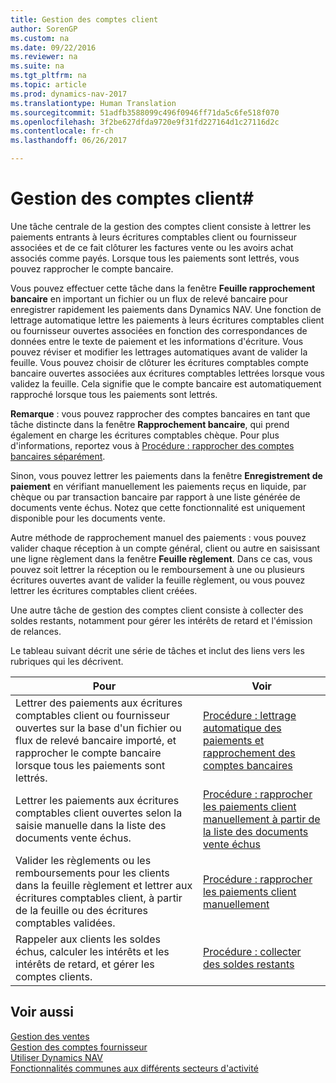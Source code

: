 ```yaml
---
title: Gestion des comptes client
author: SorenGP
ms.custom: na
ms.date: 09/22/2016
ms.reviewer: na
ms.suite: na
ms.tgt_pltfrm: na
ms.topic: article
ms.prod: dynamics-nav-2017
ms.translationtype: Human Translation
ms.sourcegitcommit: 51adfb3588099c496f0946ff71da5c6fe518f070
ms.openlocfilehash: 3f2be627dfda9720e9f31fd227164d1c27116d2c
ms.contentlocale: fr-ch
ms.lasthandoff: 06/26/2017

---
```


# <a name="manage-receivables"></a>Gestion des comptes client#
Une tâche centrale de la gestion des comptes client consiste à lettrer les paiements entrants à leurs écritures comptables client ou fournisseur associées et de ce fait clôturer les factures vente ou les avoirs achat associés comme payés. Lorsque tous les paiements sont lettrés, vous pouvez rapprocher le compte bancaire.  

Vous pouvez effectuer cette tâche dans la fenêtre **Feuille rapprochement bancaire** en important un fichier ou un flux de relevé bancaire pour enregistrer rapidement les paiements dans Dynamics NAV. Une fonction de lettrage automatique lettre les paiements à leurs écritures comptables client ou fournisseur ouvertes associées en fonction des correspondances de données entre le texte de paiement et les informations d'écriture. Vous pouvez réviser et modifier les lettrages automatiques avant de valider la feuille. Vous pouvez choisir de clôturer les écritures comptables compte bancaire ouvertes associées aux écritures comptables lettrées lorsque vous validez la feuille. Cela signifie que le compte bancaire est automatiquement rapproché lorsque tous les paiements sont lettrés.

**Remarque** : vous pouvez rapprocher des comptes bancaires en tant que tâche distincte dans la fenêtre **Rapprochement bancaire**, qui prend également en charge les écritures comptables chèque. Pour plus d'informations, reportez vous à [Procédure : rapprocher des comptes bancaires séparément](bank-how-reconcile-bank-accounts-separately.md).

Sinon, vous pouvez lettrer les paiements dans la fenêtre **Enregistrement de paiement** en vérifiant manuellement les paiements reçus en liquide, par chèque ou par transaction bancaire par rapport à une liste générée de documents vente échus. Notez que cette fonctionnalité est uniquement disponible pour les documents vente.

Autre méthode de rapprochement manuel des paiements : vous pouvez valider chaque réception à un compte général, client ou autre en saisissant une ligne règlement dans la fenêtre **Feuille règlement**. Dans ce cas, vous pouvez soit lettrer la réception ou le remboursement à une ou plusieurs écritures ouvertes avant de valider la feuille règlement, ou vous pouvez lettrer les écritures comptables client créées.

Une autre tâche de gestion des comptes client consiste à collecter des soldes restants, notamment pour gérer les intérêts de retard et l'émission de relances.

Le tableau suivant décrit une série de tâches et inclut des liens vers les rubriques qui les décrivent.

|Pour |Voir |
|---|----|
|Lettrer des paiements aux écritures comptables client ou fournisseur ouvertes sur la base d'un fichier ou flux de relevé bancaire importé, et rapprocher le compte bancaire lorsque tous les paiements sont lettrés.|[Procédure : lettrage automatique des paiements et rapprochement des comptes bancaires](receivables-apply-payments-auto-reconcile-bank-accounts.md)|
|Lettrer les paiements aux écritures comptables client ouvertes selon la saisie manuelle dans la liste des documents vente échus. | [Procédure : rapprocher les paiements client manuellement à partir de la liste des documents vente échus](receivables-how-reconcile-customer-payments-list-unpaid-sales-documents.md)|
|Valider les règlements ou les remboursements pour les clients dans la feuille règlement et lettrer aux écritures comptables client, à partir de la feuille ou des écritures comptables validées. | [Procédure : rapprocher les paiements client manuellement](receivables-how-apply-sales-transactions-manually.md) |
|Rappeler aux clients les soldes échus, calculer les intérêts et les intérêts de retard, et gérer les comptes clients. | [Procédure : collecter des soldes restants](receivables-collect-outstanding-balances.md) |

## <a name="see-also"></a>Voir aussi
[Gestion des ventes](sales-manage-sales.md)  
[Gestion des comptes fournisseur](payables-manage-payables.md)  
[Utiliser Dynamics NAV](ui-work-product.md)  
[Fonctionnalités communes aux différents secteurs d'activité](ui-across-business-areas.md)

